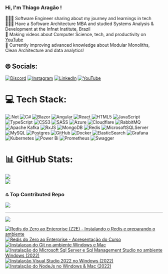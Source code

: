 ### Hi, I'm Thiago Aragão !

👩🏻‍💻 Software Engineer sharing about my journey and learnings in tech<br/>
👩🏻‍🎓 Have a Software Architecture MBA and studied Systems Analysis & Development at the Infnet Institute, Brazil<br/>
🎨 Making videos about Computer Science, tech, and productivity on [YouTube](https://www.youtube.com/@thiago.aragao)<br/>
💭 Currently improving advanced knowledge about Modular Monoliths, Clean Architecture and data analytics!<br/>

## 🌐 Socials:
[![Discord](https://img.shields.io/badge/Discord-%237289DA.svg?logo=discord&logoColor=white)](https://discord.gg/tbaragao) [![Instagram](https://img.shields.io/badge/Instagram-%23E4405F.svg?logo=Instagram&logoColor=white)](https://instagram.com/thiago.aragao__) [![LinkedIn](https://img.shields.io/badge/LinkedIn-%230077B5.svg?logo=linkedin&logoColor=white)](https://linkedin.com/in/thiago-b-aragao) [![YouTube](https://img.shields.io/badge/YouTube-%23FF0000.svg?logo=YouTube&logoColor=white)](https://youtube.com/@thiago.aragao) 

# 💻 Tech Stack:
![.Net](https://img.shields.io/badge/.NET-5C2D91?style=for-the-badge&logo=.net&logoColor=white) ![C#](https://img.shields.io/badge/c%23-%23239120.svg?style=for-the-badge&logo=csharp&logoColor=white) ![Blazor](https://img.shields.io/badge/blazor-%235C2D91.svg?style=for-the-badge&logo=blazor&logoColor=white) ![Angular](https://img.shields.io/badge/angular-%23DD0031.svg?style=for-the-badge&logo=angular&logoColor=white) ![React](https://img.shields.io/badge/react-%2320232a.svg?style=for-the-badge&logo=react&logoColor=%2361DAFB) ![HTML5](https://img.shields.io/badge/html5-%23E34F26.svg?style=for-the-badge&logo=html5&logoColor=white) ![JavaScript](https://img.shields.io/badge/javascript-%23323330.svg?style=for-the-badge&logo=javascript&logoColor=%23F7DF1E) ![TypeScript](https://img.shields.io/badge/typescript-%23007ACC.svg?style=for-the-badge&logo=typescript&logoColor=white) ![CSS3](https://img.shields.io/badge/css3-%231572B6.svg?style=for-the-badge&logo=css3&logoColor=white) ![SASS](https://img.shields.io/badge/SASS-hotpink.svg?style=for-the-badge&logo=SASS&logoColor=white) ![Azure](https://img.shields.io/badge/azure-%230072C6.svg?style=for-the-badge&logo=microsoftazure&logoColor=white) ![Cloudflare](https://img.shields.io/badge/Cloudflare-F38020?style=for-the-badge&logo=Cloudflare&logoColor=white) ![RabbitMQ](https://img.shields.io/badge/rabbitmq-FF6600?style=for-the-badge&logo=rabbitmq&logoColor=white) ![Apache Kafka](https://img.shields.io/badge/Apache%20Kafka-000?style=for-the-badge&logo=apachekafka) ![RxJS](https://img.shields.io/badge/rxjs-%23B7178C.svg?style=for-the-badge&logo=reactivex&logoColor=white) ![MongoDB](https://img.shields.io/badge/MongoDB-%234ea94b.svg?style=for-the-badge&logo=mongodb&logoColor=white) ![Redis](https://img.shields.io/badge/redis-%23DD0031.svg?style=for-the-badge&logo=redis&logoColor=white) ![MicrosoftSQLServer](https://img.shields.io/badge/Microsoft%20SQL%20Server-CC2927?style=for-the-badge&logo=microsoft%20sql%20server&logoColor=white) ![MySQL](https://img.shields.io/badge/mysql-4479A1.svg?style=for-the-badge&logo=mysql&logoColor=white) ![Postgres](https://img.shields.io/badge/postgres-%23316192.svg?style=for-the-badge&logo=postgresql&logoColor=white) ![GitHub](https://img.shields.io/badge/github-%23121011.svg?style=for-the-badge&logo=github&logoColor=white) ![Docker](https://img.shields.io/badge/docker-%230db7ed.svg?style=for-the-badge&logo=docker&logoColor=white) ![ElasticSearch](https://img.shields.io/badge/-ElasticSearch-005571?style=for-the-badge&logo=elasticsearch) ![Grafana](https://img.shields.io/badge/grafana-%23F46800.svg?style=for-the-badge&logo=grafana&logoColor=white) ![Kubernetes](https://img.shields.io/badge/kubernetes-%23326ce5.svg?style=for-the-badge&logo=kubernetes&logoColor=white) ![Power Bi](https://img.shields.io/badge/power_bi-F2C811?style=for-the-badge&logo=powerbi&logoColor=black) ![Prometheus](https://img.shields.io/badge/Prometheus-E6522C?style=for-the-badge&logo=Prometheus&logoColor=white) ![Swagger](https://img.shields.io/badge/-Swagger-%23Clojure?style=for-the-badge&logo=swagger&logoColor=white)

# 📊 GitHub Stats:
![](https://github-readme-stats.vercel.app/api?username=tbaragao&count_private=true&show_icons=true&theme=github_dark&rank_icon=github)<br/>
![](https://github-readme-stats-thiago-aragaos-projects.vercel.app/api?username=tbaragao&count_private=true&show_icons=true&theme=github_dark&rank_icon=github)<br/>


### 🔝 Top Contributed Repo
![](https://github-contributor-stats.vercel.app/api?username=tbaragao&limit=5&theme=dark&combine_all_yearly_contributions=true)

---
[![](https://visitcount.itsvg.in/api?id=tbaragao&icon=0&color=0)](https://visitcount.itsvg.in)

<!-- BEGIN YOUTUBE-CARDS -->
[![Redis do Zero ao Enterprise (Z2E) - Instalando o Redis e preparando o ambiente](https://ytcards.demolab.com/?id=tWr-ykds3vM&title=Redis+do+Zero+ao+Enterprise+%28Z2E%29+-+Instalando+o+Redis+e+preparando+o+ambiente&lang=en&timestamp=1672747234&background_color=%230d1117&title_color=%23ffffff&stats_color=%23dedede&max_title_lines=1&width=250&border_radius=5 "Redis do Zero ao Enterprise (Z2E) - Instalando o Redis e preparando o ambiente")](https://www.youtube.com/watch?v=tWr-ykds3vM)
[![Redis do Zero ao Enterprise - Apresentação do Curso](https://ytcards.demolab.com/?id=hTdpPpfsDds&title=Redis+do+Zero+ao+Enterprise+-+Apresenta%C3%A7%C3%A3o+do+Curso&lang=en&timestamp=1672660818&background_color=%230d1117&title_color=%23ffffff&stats_color=%23dedede&max_title_lines=1&width=250&border_radius=5 "Redis do Zero ao Enterprise - Apresentação do Curso")](https://www.youtube.com/watch?v=hTdpPpfsDds)
[![Instalacao do Git no ambiente Windows e Mac](https://ytcards.demolab.com/?id=vkpxf57cngo&title=Instalacao+do+Git+no+ambiente+Windows+e+Mac&lang=en&timestamp=1645707639&background_color=%230d1117&title_color=%23ffffff&stats_color=%23dedede&max_title_lines=1&width=250&border_radius=5 "Instalacao do Git no ambiente Windows e Mac")](https://www.youtube.com/watch?v=vkpxf57cngo)
[![Instalação do Microsoft Sql Server e Sql Management Studio no ambiente Windows (2022)](https://ytcards.demolab.com/?id=W7xqjvAX0Qo&title=Instala%C3%A7%C3%A3o+do+Microsoft+Sql+Server+e+Sql+Management+Studio+no+ambiente+Windows+%282022%29&lang=en&timestamp=1645621236&background_color=%230d1117&title_color=%23ffffff&stats_color=%23dedede&max_title_lines=1&width=250&border_radius=5 "Instalação do Microsoft Sql Server e Sql Management Studio no ambiente Windows (2022)")](https://www.youtube.com/watch?v=W7xqjvAX0Qo)
[![Instalação Visual Studio 2022 no Windows (2022)](https://ytcards.demolab.com/?id=k5ng4cauQaQ&title=Instala%C3%A7%C3%A3o+Visual+Studio+2022+no+Windows+%282022%29&lang=en&timestamp=1645534841&background_color=%230d1117&title_color=%23ffffff&stats_color=%23dedede&max_title_lines=1&width=250&border_radius=5 "Instalação Visual Studio 2022 no Windows (2022)")](https://www.youtube.com/watch?v=k5ng4cauQaQ)
[![Instalação do NodeJs no Windows & Mac (2022)](https://ytcards.demolab.com/?id=mwwB0ToU59s&title=Instala%C3%A7%C3%A3o+do+NodeJs+no+Windows+%26+Mac+%282022%29&lang=en&timestamp=1645448424&background_color=%230d1117&title_color=%23ffffff&stats_color=%23dedede&max_title_lines=1&width=250&border_radius=5 "Instalação do NodeJs no Windows & Mac (2022)")](https://www.youtube.com/watch?v=mwwB0ToU59s)
<!-- END YOUTUBE-CARDS -->
